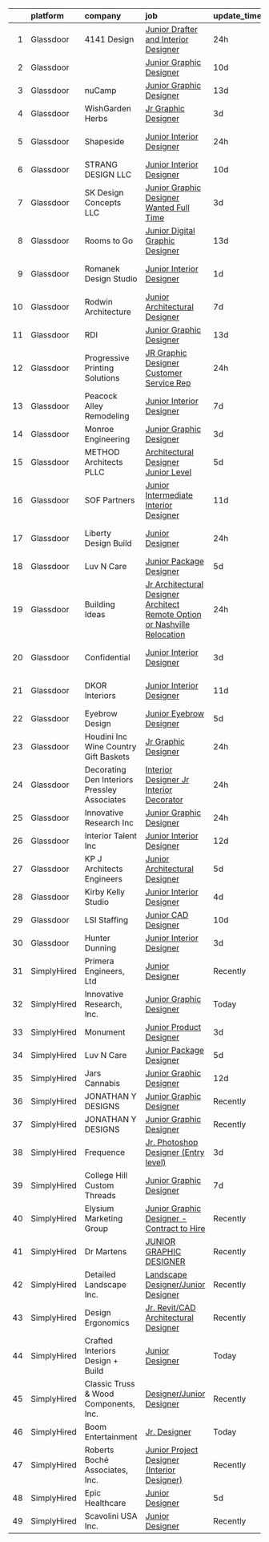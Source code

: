 

|    | platform    | company                                         | job                                                                                                                                                                                                                                                                                                                                                                                                                                                                                                                                                                                                                                                                                                                                                                                                                                                                                                                         | update_time   | location              |
|---:|:------------|:------------------------------------------------|:----------------------------------------------------------------------------------------------------------------------------------------------------------------------------------------------------------------------------------------------------------------------------------------------------------------------------------------------------------------------------------------------------------------------------------------------------------------------------------------------------------------------------------------------------------------------------------------------------------------------------------------------------------------------------------------------------------------------------------------------------------------------------------------------------------------------------------------------------------------------------------------------------------------------------|:--------------|:----------------------|
|  1 | Glassdoor   | 4141 Design                                     | [Junior Drafter and Interior Designer](https://www.glassdoor.com/partner/jobListing.htm?pos=118&ao=1110586&s=58&guid=00000182a572892bbffb735fc163e4f6&src=GD_JOB_AD&t=SR&vt=w&ea=1&cs=1_841d6d2e&cb=1660633123495&jobListingId=1008071933182&cpc=61B26E8FEFFA679F&jrtk=3-0-1gain52akimaj801-1gain52b7i38h800-16cc2bc5fcb60941--6NYlbfkN0BdDHiSlq2TKVYTvK036ioTcRDjelCKzvFOpLFiF--0ifFBawJxXnTBHd9lPSjJthNHYQa5ZbBEv4e-tjJik_1S0i6LVcCURpKwl7Zs2rwtAgKo4PiwHLqy8tSa5PqH_2lXMdbdVhMR0MmFpyajWh7RfBP-QnxOD5Hn6iKLORCrkaViRtQg8CEk0M2C4Js2MHewu8ljwHa9TpqQdYCJibzmOJ_QyXwvoysNgj7-zu6U4TI_RjqDjCi0QR_XEo1IGGqK4dkoxkmPPvMxZg_hn3AYFgvgv0iYpTPohW1Ikt1fYYlnvhq86MY3QiY5uD5ZrpLbEjdOurjBDBIQ50eXFCBSeA8rFNdQL9scJ3ppjzJ6MfYT2OVOEkOe62oRuyllWcYSU8qCCx_soCwbAaPgJ9v8oYntxfygAXBGhxJrl760nmrQBpD3ysM6JHmi6nR8qC7GUYDUgf9wlyRfJDdzr3PyeFe0_DNtIyp4nWtoxG0cVLi3HGBkCFeDZIMVUEoWEqA_XSy0sBkSEg%3D%3D)                                 | 24h           | Miami, FL             |
|  2 | Glassdoor   |                                                 | [Junior Graphic Designer](https://www.glassdoor.com/partner/jobListing.htm?pos=130&ao=1110586&s=58&guid=00000182a572892bbffb735fc163e4f6&src=GD_JOB_AD&t=SR&vt=w&cs=1_802fc705&cb=1660633123496&jobListingId=1008056412261&cpc=6FC5BA77C9A4CD78&jrtk=3-0-1gain52akimaj801-1gain52b7i38h800-19239fbf0d141c34--6NYlbfkN0DGG98dY_oVsWj5fFkfZEVzGju6E28QqrYBIZilQbWUds-vv0Xe8U5smQY9lzdbaToEr-vY9yUrEknKLEkRLpsgCsp-bsdlUv6wgqi5XGTWQ2WnsvTcCsEAxeRu2mMdP6Q10cy8DsnxAVXSdX7PGhN8_DGNiAUs02oqjrPh8pMQNigc6dGuB1B1_HDyv1X9T4vjdSV2Ms_YGxdGW2267H1HygiMuBYUqgfJF662a5F4W8M9XuVBaWkVAGSbhlVB8JrL803N8zaH7xAeELlDOIJZOAikrbouYHZ3Ip_gomOJ1RqvVsb69_41fwxNPZ1UDHlVlrNTgIrOf5aOGqS6UeOnAxlDrmbZwnshX4tfg9grHwWw5BFbDJB0gN9TrZnCCmE93YHuFBzCBPPy6qNIS-Ca718heQgYCuV7Qhzq80MZnIuJMEbqiSxXQevzDbXB4HLsYARGKVsz_-Y2D-27u96xgtBbGMvL7DXWl2aYKWHvo66Qg1aQyN3fCAogugDxvkAHMSaRfHwv-nDGKjnmsJ5awPCju75a_gEwCAjOeG2ds-gvv4sENiEif3E9HLGXmAY%3D) | 10d           | Audubon, PA           |
|  3 | Glassdoor   | nuCamp                                          | [Junior Graphic Designer](https://www.glassdoor.com/partner/jobListing.htm?pos=127&ao=1110586&s=58&guid=00000182a572892bbffb735fc163e4f6&src=GD_JOB_AD&t=SR&vt=w&ea=1&cs=1_b268f850&cb=1660633123496&jobListingId=1008047519966&cpc=DE56C24FF6DEC286&jrtk=3-0-1gain52akimaj801-1gain52b7i38h800-7e9e858a93eadf85--6NYlbfkN0BUs6qvvK2vSJ-Bb0DTS11l5HgRXkN4TJ_ztSmXw7_O6t4VXz6E7M28QgIw_yIzd-Nwn-EggldcfvttONLLgXczS2uUPv0fBD5y4pmYTZjcm-Y_xGfcvfXZ_3SHU6UGoMLAq5ihCWzCkPZ_FeCr9eaf-MvO_Td_TBj9qJp5w6pkHr9i2cg4tzgFJ9q7my8_jAnlL7mALqf93Qzl6iiY6zDxpjTF9UQ7SXG9o-smrKLOVmqKl0jxUiNqbojRGscvqZQ_BNCNCgKeJS8dF55qgBSH7sxqYKP9nbA3ShQPxjW0TsK5FTnqjBRKGTcA0RtKCys3SyTTvNc39UvXkxEDB-elNJg4t3QfswPC4R_kg2FRi3ciCIRnamQsGQuzHwzi832c8JUN22FTSqWYbFslWSH6q0p4BJ4rgTd-zMlfxTF07MdquQoyuWiav-cTAAB-w8JLhP6W4If1ik-0AhhrVz-EyxMhAVvyK7UhhR-gW1wguMolgQLj0Qo2WkLRr3s8SVg%3D)                                                            | 13d           | Sugarcreek, OH        |
|  4 | Glassdoor   | WishGarden Herbs                                | [Jr  Graphic Designer](https://www.glassdoor.com/partner/jobListing.htm?pos=128&ao=1110586&s=58&guid=00000182a572892bbffb735fc163e4f6&src=GD_JOB_AD&t=SR&vt=w&ea=1&cs=1_e9e6e75e&cb=1660633123496&jobListingId=1008069007758&cpc=155EB9D5185558AF&jrtk=3-0-1gain52akimaj801-1gain52b7i38h800-f43f0b585ec174b3--6NYlbfkN0A4hgeKHdLyHgzaskNEvl2xXMVaueUT71iJOYpLYISQUNEgeXQU2XwMoeLG04719W67MhWJ59mSXPYG6VYr23t0IGV4fJ_RAnFavS3Egr3LueTzzuszQQgmzwInCk4v2XHMKdPcEK-J62x3gAM5S_-pBVnpgK7J3MsKXcw3LdPHe8Yf_4_c9hxCo_sXOSHwn92jgQkaBWa6EK-5VmEOV-d_i1E9Ht92Xiq8VCx4QwJ2aDCinO1Gs8AG1fw_2y1Z38qhcqmIj6aXiIkg0miOvA3EqqVc_RqYMwKz03ZcFimoQUdRgtsuEQss033Q3AMsfKXdn54G_CMqLnfjX1UB1LWvUn1HyJ1bgEy1r0xVUM54SUcHY9bqRohFnn6ETRR87SLAI2-8b811pRy7SWkYmrkZlESJ5K2HodjzkRlNKD4XYntTKsibkT4Iq4S475thFzHrwojJZUuK44zfqGVO3vxER4MVutHigxTJmAAwtKAcBbX5ZNp1yfdSs8QPGT-GF4U%3D)                                                               | 3d            | Louisville, CO        |
|  5 | Glassdoor   | Shapeside                                       | [Junior Interior Designer](https://www.glassdoor.com/partner/jobListing.htm?pos=114&ao=1110586&s=58&guid=00000182a572892bbffb735fc163e4f6&src=GD_JOB_AD&t=SR&vt=w&ea=1&cs=1_2d8da08a&cb=1660633123495&jobListingId=1008071924667&cpc=C5F9C09AE97B3D2F&jrtk=3-0-1gain52akimaj801-1gain52b7i38h800-77affedafec2a65c--6NYlbfkN0CzcDFs8cjNZITHzPaspPYUdxCTppyanGLeq-qEeiOFH-dyeaW5zENTnu-yNCiUFKwl6UWhmStCVTM8e32PjAMChomW1K9YrG3XvytEVbMI0DNH40r9bm__NxFLwj0pW1ifPCaIkqcyTPTqCow8DJPbDnkWBtFXiO1qAcZ14nrRQIIRLpk1CFGyIgDKYlPnswtFm92pTk-66zQ7roOsDSFgoaV0JRGUeuz4nNw4iJ2lJq-fSjMhn_rzwqkxBqnm0GcTnj5jwBVKwSvzQ24e3LiX9EcuFEi3ob0ms3J3ttmHrnXGxZudPYOz0YItA1s3Knq3qVQC7scbtAiqeW_qTiLLukU5x3j0wnSdEsTnOeg-yuadM5Q743xMCdQz7cy8zR-ayvz4yIiPm4Pt3Kaal_gIiEOExV8BMpM_yDZfKB-ZiG8y-yXTUejMM9so1BkUrcuo_41RL6KDKpZQ2c2N7cCbNQ7CyTxXZlwkdzEJilZFhWMr_e1wGcUCs6aGEDZ0pBA%3D)                                                           | 24h           | West Hollywood, CA    |
|  6 | Glassdoor   | STRANG DESIGN  LLC                              | [Junior Interior Designer](https://www.glassdoor.com/partner/jobListing.htm?pos=120&ao=1110586&s=58&guid=00000182a572892bbffb735fc163e4f6&src=GD_JOB_AD&t=SR&vt=w&ea=1&cs=1_7e647338&cb=1660633123496&jobListingId=1008055811879&cpc=AA7790897323AD50&jrtk=3-0-1gain52akimaj801-1gain52b7i38h800-b1e054e6f70d8512--6NYlbfkN0CzcDFs8cjNZITHzPaspPYUdxCTppyanGLeq-qEeiOFH9BBGa5mLD_QdpyN1ouIxky5FcH3iwNxxB9W6v6k2VJrlmlyYnGYm6cEwVVPUqNOVUF-z4ukQlRU0zt4cRdS2mah89g8Q1JeCJrL4251aBVBr0ISIbvxsNeWXT1Urr1d8hFf0RsgnZbAmbc8uWD-C7pxjMxZ7th6nJ4lxpuqk3NSRW3jMt3YqoWVIVTSac83AT72UOp7vbnBBVa65XVaS8cnez72c2BfYNOR7dG_WO88fetEZxDRT3vvfkQXeNK8hfevVb1DxtmaTQYgW7ZDrpC1uH_AZqSVchq9Wxu2eah5eyvSoJAnF3emtMFU97jIEmNXlmnkUV_i2WBKjE7wv7yrdfcVixdYs46QPxXRnn3CjnFJzL8vUk5KRb-xynUJ7cJuWTSAo6sbLbRoQ2B_R4j838qsSY_L-Wcz1alaKqC4i-Cht4RTe3f0Nfm08yP5iq61agslD8JZCsZDApiMq628w_1Zn9CyFA%3D%3D)                                             | 10d           | Miami, FL             |
|  7 | Glassdoor   | SK Design Concepts LLC                          | [Junior Graphic Designer Wanted   Full Time](https://www.glassdoor.com/partner/jobListing.htm?pos=121&ao=1110586&s=58&guid=00000182a572892bbffb735fc163e4f6&src=GD_JOB_AD&t=SR&vt=w&ea=1&cs=1_36348818&cb=1660633123496&jobListingId=1008068810280&cpc=AF770993EC679D41&jrtk=3-0-1gain52akimaj801-1gain52b7i38h800-4ed3d0b22f316be9--6NYlbfkN0DSsFjBwAE7jpGzB16WVz9l0jGTGjPgX7VChz1C2sTuMwgx9oGp4E2wxELEnCxN2pxXMwCembqXCRwttfFfPVjRlckjwLmkUCt1k7bfJX7lsaaxZLyYSxiULVvaDvVw_8-5GyaCxdrsKi2D0CQcCYfGPrq9K_kkml5fkt28k5zUBc4fc9Evar0g-zxOVCL2QZKomb5aOw7H6NlT4wiwVGJk8P4MAYiwRX86qhkS_qgQLA1NjxiFbdcRP1iEdUf0vC1lzZX1G6FvouaafB7wP1UQDhxd2MUZl88gSqZYBKR6ZeX1_2hES0-Fwdzhfs9y1JBa3mW_u_7pcVTamgQ4Lpm7U1och66PjUt5gs-i5YDoJK59cbvIE7pTi0t_0XxHsdcOSIU_Z8KzmlygPRPW4i4kl1HCusrtaP58gdRhD9BlF4IOk1kmhEtaZlimaIrEU16EBOlADlPhusdYJTtq7hQrXI1Nz4TUlmiQ5xwpRB46IuvC3Pcrs94-7jsrEnNjDAOVbkISB9nzf0KsW8guF_EI)                       | 3d            | Ramsey, NJ            |
|  8 | Glassdoor   | Rooms to Go                                     | [Junior Digital Graphic Designer](https://www.glassdoor.com/partner/jobListing.htm?pos=126&ao=1110586&s=58&guid=00000182a572892bbffb735fc163e4f6&src=GD_JOB_AD&t=SR&vt=w&cs=1_447b4254&cb=1660633123496&jobListingId=1008049145922&cpc=F41FEAB56D215062&jrtk=3-0-1gain52akimaj801-1gain52b7i38h800-1619b805fe29c77f--6NYlbfkN0DQkrWslipYdAKKBYyyAy12PZe5Qif844XZvzAwxKbcyIRxhdHaqMzJraSVoY3LdvYgt_qVV8OaXHm3HgH4ODdKgzFMiE02ZpnqPNv-LilAaL0SYpwsQ1SllWuKbsk3ZS_ZBetyTsnZfYL7zNHk8ZIPSNqSx9BDZzo940vx4nupNkDlY_nPytncFqvCSY1XYWL3Ud0RmSp8m8V6aEvIxdfHC0LqGDGywO8m5D8N3FUOLsKyajCC0qGNTGu3ELtXfj2pL8ifyvI_ET9my3T9Imq8cz0vi0HzKRTm-ZskvqXcuDQC5f16Js3GkpN2d8Bckdae5ZzXFcxcd9duJAtj0KW5NeaZozIKZ8gtZIZQ6utC4RA5L2u7GHbqRgEooCs3YIxnYv7_FXGIo90EpSaBtDazU6HOrmMJMXvqQi_se4E_E-xe1tDv4J9zXbhcMVeJfvIliCtborsFVcnnrEWl8pkxBZsY-x4VRXwsgQz5ToTVXXM3AYMs_Xposfst6jCuy61FyBd2vsq53qRJ2_v1XfHtl7Am8Hw_8VK53Fphw58BZA%3D%3D)           | 13d           | Atlanta, GA           |
|  9 | Glassdoor   | Romanek Design Studio                           | [Junior Interior Designer](https://www.glassdoor.com/partner/jobListing.htm?pos=104&ao=1110586&s=58&guid=00000182a572892bbffb735fc163e4f6&src=GD_JOB_AD&t=SR&vt=w&ea=1&cs=1_b060ca91&cb=1660633123493&jobListingId=1008071125770&cpc=AE9F6614D4EC1B58&jrtk=3-0-1gain52akimaj801-1gain52b7i38h800-ae86b098eface932--6NYlbfkN0BTy4Vq3kUv-8E8fBOrhZt-7WJQYqv7u2ur6JnxlE7nq4-qXnbw0pV0zIx3gJMYnzlIb8wJfJVN6Ld7rCCQE3bmlrPHd-92xuvaUj7ZPLjy6OM40FN0PBFKDEKhNvDn9d4c_Rd-wq0C4uG6VEQ2fBPDQzI7T-C_OthU6nCYRtdWvhsPPZ4ptMur0-IODcQ7bGnv_3aXzDPSDZtd7GEYT7CbTHirwjVFKgrgQXfCbl4Kin2TfYa1FgBfyjCmf7Vl8IP8IB2CinDOY0JXXuBROxnsB38AnOK8cezCMS-PGn6C8VtRsgxHFZZgo-8fvSQfkKvOfdVjMhBjdPW6D9OKuu_8-9li2mHia4-C1OlioNUXGSIs19LG-Xx2begeZfS8lhHub_uMoLjSr_ntqjnZ88TE9H7Mk_WqtJoxCXsyaFzqkgb6mbJ_hEhKPhXhVlyZ8xvFDqR4BVm5DgepcgRf06gjo6rc4wOwgbwv5xVaGsBFPki9wHae0o5X5gfDFKsCvoR2-xdeqJ8zvg%3D%3D)                                             | 1d            | Los Angeles, CA       |
| 10 | Glassdoor   | Rodwin Architecture                             | [Junior Architectural Designer](https://www.glassdoor.com/partner/jobListing.htm?pos=101&ao=1110586&s=58&guid=00000182a572892bbffb735fc163e4f6&src=GD_JOB_AD&t=SR&vt=w&ea=1&cs=1_16639338&cb=1660633123492&jobListingId=1008060513451&cpc=533549D2FE051FA5&jrtk=3-0-1gain52akimaj801-1gain52b7i38h800-93a6f40162668362--6NYlbfkN0DzaDHVbxJ-LJZej0v9fk4K-FwNocoxjQ_zxp68kPBvcjL-avehQOkedDml8UIXZiepHBS_FDHIHidwwS9nXroIlNteUpqoEe1EO0hjnFCjsmCITLhDDd62LOKn2tnJgOwQJCTnKsQw5Rll3sqSEwVC_a7MMbWAfyBCiuXWDKpB90InZ-S1oUIyNlurmAz2d0ZwWaSlvRl7UukSsiP4QBLPceHmZtcHW5cqgzSCte60CyCkTKLfqzTgHsML4LeV48qwy4qp8pa83SadHx12m2lCIAFjLREVBStqRxZcJM9CQQHtnGdXYwQgZgG4d1CsSEuARlzoq4BieOk33tPPrqMskJrPhlc63ktG8OpF1ekGsDIRl9O0AUQWEWgEKvnbVmvMxxcr8tnFLSMV9XpMXWana3eU2pMkFW6thK0IjKBkqXcG65vJyUjGBjaw2rsjWSlGgnMfKLBsYSjmi4Bbr-9XRLKEkeXtXbfxiWQQSimR5HlVKbaRT1U1GVKeIo__Cw_eI_emBo1wkEEBooPGaml4)                                    | 7d            | Boulder, CO           |
| 11 | Glassdoor   | RDI                                             | [Junior Graphic Designer](https://www.glassdoor.com/partner/jobListing.htm?pos=108&ao=1110586&s=58&guid=00000182a572892bbffb735fc163e4f6&src=GD_JOB_AD&t=SR&vt=w&ea=1&cs=1_e36d423a&cb=1660633123493&jobListingId=1008047792371&cpc=6A461AFE751253A5&jrtk=3-0-1gain52akimaj801-1gain52b7i38h800-d8ef0bc2bbcec5d7--6NYlbfkN0DdNONLqhA8z6QrX6vw37qu8cGScUjPKwqVQr3YAsb4-0eBp-RYgg9wh7qUk48AVuOAqBxdSBybmM2NVdrChKCzUqsdmJE5szkNoDt_nK-dxr4xOmjaPFYfK3XPOWXqao4BdprBO8pakyJxbCgT4nXyF2QSqlujt1moYQTE7-Gl-9xz_0d1RPv7OQT1_IkqpMEVK7WLhVZMlkExrlAMbmkuPkLJF5c1MrlCodoZ24NxNRhUp3nOkFJg-dQv5Jxsd8n2Cz4ABStEx6x5s1l3yAUgQfMJbm74butTh18SiwhjQVWerb5EXpZyZd_vefS5ctnNvmRmOW62QBQ3SuDjaSsKQii6vyTHzbQ3l71v9ahP6sp7OW0zFN5JeVT0OR80BBpxw1Ea9942ZAbFYIY3KpzEsJ_7MtoE3w_vc5D36xv6il_6kJxe2uSHt_2lin-4wyTHuX6GKR2Q-GK1XaW87A9gTSQb7HeURGiYvBAlYtW89CgD7Zkj89rrYgWwM1mDiOCFQdPOJ7ci7w%3D%3D)                                              | 13d           | Rochester, NY         |
| 12 | Glassdoor   | Progressive Printing Solutions                  | [JR Graphic Designer   Customer Service Rep](https://www.glassdoor.com/partner/jobListing.htm?pos=122&ao=1110586&s=58&guid=00000182a572892bbffb735fc163e4f6&src=GD_JOB_AD&t=SR&vt=w&ea=1&cs=1_08678b7f&cb=1660633123496&jobListingId=1008071676752&cpc=853DEF62E69EE75B&jrtk=3-0-1gain52akimaj801-1gain52b7i38h800-8ae6f675e5c0ef40--6NYlbfkN0DX8GyHyaO-R2Oxxx7f8sfLMjnnq4ReL_a8AVRCgevHkyHD-czhxzsu-0F5BGvCbngFn9GvKGpSHGbQquwosEa2apGwCqRC4p3U5Sa8ZmX18LtvvSb50R9WkZWNGY0Pw-oDxlUIoLncJlmnIv65tIt3A9Glw6p2joDkLTrHSxEoGZ-4sU0KbsFek-Vajdm5KL7glmRJUY3UY7cZ8R2fKmTDJTE8XCwHTR3vSOkTuk518zPYdXGK3sNJcIkGFLpbhOq5dEQ8c9TgvZFN1CMND8sPKK3oKsCPcve10jtoeyqTGGPsOCL7xTiiAfN-gs763fgXIA3if_B7wB9mPpJD7whCYPy6I5YxXAbfcdmQYH1Ttu_PNUWtLrTJJKWuyiOy6FKy_iT4bN4EMgusPbR7FEjcjsL8J76WhPj5QVuf31XigGz8TfSY3fmfc3QddS742NIjGdzfGWOtpkBnbG3N-JSTWgS6GnYYK6tCyT5y8zR5zchGNuwiHeSXaOc1ZWRz7ULADckPPiT_tR59J0cyt8o1HZrxNSe19ss%3D)         | 24h           | Delray Beach, FL      |
| 13 | Glassdoor   | Peacock Alley Remodeling                        | [Junior Interior Designer](https://www.glassdoor.com/partner/jobListing.htm?pos=109&ao=1110586&s=58&guid=00000182a572892bbffb735fc163e4f6&src=GD_JOB_AD&t=SR&vt=w&ea=1&cs=1_d6d33e48&cb=1660633123494&jobListingId=1008060684898&cpc=B2C3004C5D07113D&jrtk=3-0-1gain52akimaj801-1gain52b7i38h800-08d245c0bc9688bb--6NYlbfkN0BzyIYrTMR_AjNKh_kvAG8N613gtHPANQ3sdLTkrtBd-_1wqz9nNuSyW8xSiRdC0zDVlROLe8RNNxDi1ULhbpt-bNr4niZzKKvt_WjGr2DuXAg6GJkhQbnuhQeea8eD_0awMOdOZnChaoFSkHozUuUCkYh0lxlQrZTMpAaVmOr_VerJbfAeCWxtjurqTKOus3qHg79R4AlrX7WSBHnnOwqgjS0rq347RF1Qlpnqgbw_J4NIlXc6gHbx_QNAMMtsNlwInZr01eqT6cK13o1mHGMqBrdYCBH5JrvvEFqkIThyoS75xYS6pbiKNBFhWTtJ1ixjSYHsKopib4gTM1lcEX0fzf4HBlhYcuWw3EPu3q8eUl6UhPWQRDcYsAQPFBb9vW9o1fQapk4QN9zljiHOyAk81Bi7vRQBnGeDkrJakP_zZKjko7ZqoZ-5mK-MAUsUI2Fio-GWauOnEPbrXpnGEDBE94a2MQCSM6p0WiJK1pLzwdwypHZfA3mb1gmYxhmp4KgUMUkM0_y0qQ%3D%3D)                                             | 7d            | Tampa, FL             |
| 14 | Glassdoor   | Monroe Engineering                              | [Junior Graphic Designer](https://www.glassdoor.com/partner/jobListing.htm?pos=119&ao=1110586&s=58&guid=00000182a572892bbffb735fc163e4f6&src=GD_JOB_AD&t=SR&vt=w&ea=1&cs=1_2024b8b2&cb=1660633123496&jobListingId=1008068809703&cpc=FD1C1DA32C38CFA7&jrtk=3-0-1gain52akimaj801-1gain52b7i38h800-e8d323f35f893a18--6NYlbfkN0Do849aQWqCKb02swueQfRJUjyf4EdRryNnpM2fm8I_n4Wg5djvxPkrWhSiTTkNC8FKLg_S4BW3VXqUjrniDP3h1QiX57_eO_Ke3IrCcEYoYK38_Njld6LV5rZEXbZFY5IwLdHk5MAOnfZ28QCfbg0yQ0m7U4xJPHOiTncqV3BXAQHSZ0quC3pqJPTltTa01NvO-BX901UAndguepAcSfSrvTty7mOCXcikDo8Cw2OxGmCeY3CaHMN3wcYNBkeucgU91o-jrjdtCQZfAtXxXeBLFCcDjXibx9e5EeaoLJOzyXwhl6BhvDJI7R5cSaKGe_Fzj7ksmV5_I_88MyTHoGE6gZ5GDOmFhDQ0YJ9idGNmVS8XNu7gD5_n5D6MB-RpdfU6SN4wNCzoZb6p4rji2lszY1yUwAL9sNeSynW0FUB-nvIGM0m1FuNzpgOw8llxI0jGXs7MNNfO9sXMVxg7i3fOhjHxSfSHGNRdKpYcW8AsZfguU21INyNfDWo9cC3gDnY%3D)                                                            | 3d            | Rochester Hills, MI   |
| 15 | Glassdoor   | METHOD Architects  PLLC                         | [Architectural Designer   Junior Level](https://www.glassdoor.com/partner/jobListing.htm?pos=129&ao=1110586&s=58&guid=00000182a572892bbffb735fc163e4f6&src=GD_JOB_AD&t=SR&vt=w&ea=1&cs=1_e1d65c17&cb=1660633123496&jobListingId=1008065041565&cpc=A65DF3A704A48F9B&jrtk=3-0-1gain52akimaj801-1gain52b7i38h800-5bbf1bada778c14e--6NYlbfkN0CO3DEfAY9A68AIVwcxeRGvQUfeLcLgbZIyCfLEHxv2SbETCGcreyMcvWszy1vj9YSRcFqmyrPw44OrXANYY_2ccpa9SGHT-McsTZQA0w56kJFQ3aEcfdxt2T2-tfheKRpZBSgrRyJwDJH6rUCTLhHbiU8h3N8UawvN9JVuw232ZjCJ7xaULcuXSd6n4Z0TFMaCb9LVio1Nc_2JGKOaqRxpAVTF8ckDqVPpsPUAyxEhAOnu_Il_XPmdYK3J-QEWF2taPY8XLfhHDXP-nKJCUqZgMg61buC2zMkUMFHPpK_pzAwfohejwFGAL6hr6eJGtCrqv7wAWDp9g7XBGxMoQqQmtctmsEyxVXsDvoo2TD6T17es2H-8sFDVtXrsGvpRRpdnqdNJtU8HLKoYrC8tJudvEUXo4zlNFPXp_dBctLvL_NBoXyk7GKrN_rOsyq9wN6lzAz5NguhPg68-9yxVW5e6HYFS4MSXQTNjoDs8LxleJpoJVVq4MrGOkMCjfmtO5ouVQHPtFVGtz_BCfPLaXu12)                            | 5d            | New York, NY          |
| 16 | Glassdoor   | SOF Partners                                    | [Junior   Intermediate Interior Designer](https://www.glassdoor.com/partner/jobListing.htm?pos=117&ao=1110586&s=58&guid=00000182a572892bbffb735fc163e4f6&src=GD_JOB_AD&t=SR&vt=w&ea=1&cs=1_bda7be76&cb=1660633123495&jobListingId=1008053088441&cpc=72B33A28935558B9&jrtk=3-0-1gain52akimaj801-1gain52b7i38h800-59ee91d116993574--6NYlbfkN0CnvnrZV6i1JGX1yqycrBVKxG_QbmFGo1hJvaAPDrdCVZ8yoQV_d4S0ugQwE7FMqNyZCwY3768VtkUOPGuHwQaoUrmaq_gwH3X2jSiQmF9j5gBEUTJhVoGytVrD0uQr5KShCB05bJb49a29UYt46zcIBS8ifknnLl-wecDtQKULHi9Xqt-Lml6fdBb5NVlVJ-SZav_2woITCUkLKLttVPz2YJDUEIL2sHagtFgaPl6w3GOWD3fFPHal1Y5EOZ6LQ_hUUSY7MFrIHPLHKOB_aJiTXkUZeyaXl5OZkKhVG_X94vVUD_KVoiWNessbOOWupVDpvmOQnXMA2nCuDFqCJQNXeQ3UIpD68mA-zb9kKASwTYc8PVhe_vGdhPkSuqVHqqXjvCoTPDvnwen4zQSp1TiQP4YclAPxi3lDybL-Eglao2p8shk2jY7vcpK8WVRvr41oejzl6aR9h8PpGT2699hs75ZXvshFw-TCxsHl7wvodHJCbQliulOFe2PsMu41dR_sjrilv5a-2dInHYYA_1Dx)                          | 11d           | Fort Lee, NJ          |
| 17 | Glassdoor   | Liberty Design Build                            | [Junior Designer](https://www.glassdoor.com/partner/jobListing.htm?pos=103&ao=1110586&s=58&guid=00000182a572892bbffb735fc163e4f6&src=GD_JOB_AD&t=SR&vt=w&ea=1&cs=1_0a7844e6&cb=1660633123492&jobListingId=1008072310145&cpc=870769263AED881C&jrtk=3-0-1gain52akimaj801-1gain52b7i38h800-49e739b3cb7ea45a--6NYlbfkN0BTy4Vq3kUv-8E8fBOrhZt-7WJQYqv7u2ur6JnxlE7nq0Vi-lP5L835ZtT_CHIIy76QexStr36OF03dxYuklNIZ-dbtkF0hxxUFQgvf9gRzz3ezlLOBkR1HuEgm53nNtorZLoOA3Thtu_l-9fFR0vSjZOyfh7VaJCtYHuwapkMaMVn79JU3YZZlDyFswqpT4DdeF0ubA1Z9xw8kRB76DCnJPntHOkBIMhh2iizYekWTgKA73vY1Mkxiu00kQrjODkantTVbkFc2f8G_d_ao72FemBI7IWMAUiy8UORpxIzZMp_EAfkrvQc69LW0MjiCFwPX655wmLeEO_9HTraUOgDpc8mJwJvmSCw8ENui90v7hApbew5rDuhe1lO3vLkO5TO5oBIbIxbL1Xst237iJPHDccSt6CL7RAwfYEQrBNEeRESHdfVWTGNd0yVGpxxeAp91flpJ1uwPGoEdko3pGZRCVvKK5xUNl3tktCHWesFgNOVewjSOaWP-UOytIBWCHvvEWzKehMDKUw%3D%3D)                                                      | 24h           | Grand Junction, CO    |
| 18 | Glassdoor   | Luv N Care                                      | [Junior Package Designer](https://www.glassdoor.com/partner/jobListing.htm?pos=106&ao=1110586&s=58&guid=00000182a572892bbffb735fc163e4f6&src=GD_JOB_AD&t=SR&vt=w&ea=1&cs=1_6a77269b&cb=1660633123493&jobListingId=1008065301418&cpc=B570179B49F70162&jrtk=3-0-1gain52akimaj801-1gain52b7i38h800-0070c4209ac042c9--6NYlbfkN0AIRhijK0XV3qMJgKYH2aoJoGu9trv8sUfzbb28U7v_5WwVMKGPqJulwAau4YKSWL1BGPoOkh4lZYehWg00rS61El--66E0A8Cv9IiEi1ClbtZZAWTQeTJ1DueiLZBCs3jI9lvOby1urArhgD5s1VAM0RZWihGX1AVSs7tgXr8Ie6szRdvRkDGMkXdObkhS9_3y2762tLcFjgD6rA9n5LUUaJOZGLTKyOkDcmcHipIFRfdQUfe0GH_UgTqASfBNhmgo-RZNsByEEG9bqsud7Ah1cTMwJvsX-WqT-bL-zilv1JZlKKOiXs4RhI5-7xGFly9RuMdIE9EbWT6s0h02drIPsR22kgO0iatmrnutxMf1ez6JeNKoNeNP-mXaQOOonASaDvu_XxAXTvb_wDGhPrIqCQYYW--IJDh7TKA4ekX9mqpIeTiqXQmJNp8dRf0ToA85U9g2VS9vg0SEOVrxuYShUGBJqHJQ4TCXLDIIfLmkGTnrfFr4_yHdrwKNgMp5TelfUMY8q40CIv1_FEbV2h70)                                          | 5d            | Monroe, LA            |
| 19 | Glassdoor   | Building Ideas                                  | [Jr  Architectural Designer Architect Remote Option or Nashville Relocation](https://www.glassdoor.com/partner/jobListing.htm?pos=123&ao=1110586&s=58&guid=00000182a572892bbffb735fc163e4f6&src=GD_JOB_AD&t=SR&vt=w&ea=1&cs=1_9376a8bd&cb=1660633123496&jobListingId=1008072311077&cpc=32EE424DE2B657EB&jrtk=3-0-1gain52akimaj801-1gain52b7i38h800-4b5eb4e3618f5525--6NYlbfkN0BoeN8o2TtYIymYcGb3iHz_h7Kekt3ZVqOBcUvSGCcqpd9CRRxNmh7YWASKXMghaIRXYKOxCsFeEBuBZN_KjpuK5KWG96u2Exwj4Fyb8CSn9jMhg7MWIbVkc_jNuCP5x15YPs7uJLiGZb4UzB3cCID6WWqRdOwXfg5Uw2KkXilb327hkQmp240G8v_EB4cbM1zMe-1IGIFOMROqVUeqVDzgjvwG3oPfiphOrZ-fqe60VrVnKHxTyR0ydpLhGarpNaF3OKJzFjxQ5wZExPUUKEmlvVP1rWx8HaCvXOfrCtLqikuo8oLCmZSrZlU6jYt8tAZTC2tQ9P9HaXu0wHZzaFrVx1QvDTq9msJdjHfU2SIfuDMaOCDgQlxgCzNU5MUAnTjNaIWjK52bamN6WHYGSD2yi3TV_0IVAF4jids3tDTAL9QfPjhKFomAnUG_1CV5gwQo7FQxQsNhIgTxV5Fc0jn42AfQ2dEn1BeI1dKsYZgbNHK8H0AmpoutZ9XO3dFEFUY%3D)         | 24h           | Remote                |
| 20 | Glassdoor   | Confidential                                    | [Junior Interior Designer](https://www.glassdoor.com/partner/jobListing.htm?pos=110&ao=1110586&s=58&guid=00000182a572892bbffb735fc163e4f6&src=GD_JOB_AD&t=SR&vt=w&ea=1&cs=1_e5bcf568&cb=1660633123494&jobListingId=1008068364200&cpc=C0FAF87ADD587446&jrtk=3-0-1gain52akimaj801-1gain52b7i38h800-8c83cb8784d3759c--6NYlbfkN0A4hgeKHdLyHgzaskNEvl2xXMVaueUT71iJOYpLYISQUNEgeXQU2XwMkBRj6VgasF8lYrWnvgcOu2bmxWKWQ1TYeoXT20GY4h_j_63nWRUMqTSEUCTQzZSm__pjT5W3e-H5534b6gQZDSl2rQMWmbXBSq9crcWzS07xNk7rdJk-E2beumiXTilVMJChrKLWiCO1Rq5iJaobcFfTTIyjBpkwqViULKRFbt-hhNw-WKQLKBxncw3c-kZ_D6mONd6CQjUDL5aEH7oom-O30NALw8O5wH_gw4mul0O9WdnqBOmeePNL8Iuzr7MuMD1M5eiTI0Zr2CwSjw2e3U2-eA9oU9VVRg5rtU7NZGlQL56JX9nhO-NpOPWIJf99NQmxROUHGGfJRVm0WS0j14kpBNokuzyfoNGq9FiyEu7OT7NyanJC-o-y4IhLx13elXMaQq2miIxyTOtNuMA0RG8j40-4oEctjfQXUEnhR92nmrM7jkNMjh970oE363HRO-98pNAM1CufgEKuy15o8g%3D%3D)                                             | 3d            | Fort Lauderdale, FL   |
| 21 | Glassdoor   | DKOR Interiors                                  | [Junior Interior Designer](https://www.glassdoor.com/partner/jobListing.htm?pos=102&ao=1110586&s=58&guid=00000182a572892bbffb735fc163e4f6&src=GD_JOB_AD&t=SR&vt=w&ea=1&cs=1_c2caa821&cb=1660633123492&jobListingId=1008053427505&cpc=3DE4D963A510A3B3&jrtk=3-0-1gain52akimaj801-1gain52b7i38h800-50897caf2c86df27--6NYlbfkN0BdDHiSlq2TKVYTvK036ioTcRDjelCKzvFOpLFiF--0iSZ_aPeCW5NV5Umhul9AU2m38fBeBnw205G3etgjZyCt3L2erY6MtKW7CnZfZuItfAOjpHcyr2BZa1upoJzSIpBKCsv8oe1wfOdsG3FDzzmbCs8ws4OertglmG0mM5SRMhSKh9VH_Jfm1e8HWqrFqipSeim3rrT9VxQqHfF9uAjcvqCpXSu8YbSUl4MiSBjv7bZxI6LlTfgckkbxzY0-xBhZV47aQ4XDEm75faYd3t5z2klMDsrVuky_9t1jarkPjK5qChwU63Pgxis0scQlnh69lORAY19kDj_GV1BjNlo58KCqYBd5xezK5qaPK4RzoB7u21Gsp3KusQ_Q2LQsJ0LmfIVa_a0Ha8BO7EqORca6Ajna67ssljExCpA2qEFF1ruMwBjlGdOd3w-1jqxacwZKr4YUpX3af9SrYFjUKsdLLLY7XPEkhneuhRji9yenKlU39jGIWV_M3ggg0x1AkjbsVVtPYMCA-w%3D%3D)                                             | 11d           | North Miami Beach, FL |
| 22 | Glassdoor   | Eyebrow Design                                  | [Junior Eyebrow Designer](https://www.glassdoor.com/partner/jobListing.htm?pos=107&ao=1110586&s=58&guid=00000182a572892bbffb735fc163e4f6&src=GD_JOB_AD&t=SR&vt=w&ea=1&cs=1_325ca12a&cb=1660633123493&jobListingId=1008065844920&cpc=BA2FADFA383E202E&jrtk=3-0-1gain52akimaj801-1gain52b7i38h800-6007b86837748de5--6NYlbfkN0DLWr0FuvwmpNY589ecXM0wpB-l41nBtAe9mv-PvJGiqR4W6DgWc-CPveA1ViQD6OA1-v71hpqqe2Hcd54-eL_T4ces_0Ji8QZxAGOzaiQT7E87Ew11NmWc6yUZaVkKU8iU-Xawx7stliEcf3jlt7ByqAFAdyYOhkTlLMLL8chmiDQzUf4NUhinNYgbVCStVH9jENNAgff9JZZvkklHtt6MjVxcVReNqH5Koj8D0rGJM2ePMGGVbycde-rL_tk2kIJAWhQWYdYzeGh6b869gS92B-FB_vFnjYq1BH39lxv6kMkBDWt2lvEVJdD3TVXoHg1R3WTHs_Xd1bJuDmEajpt1gItb97bqQDGtRb5N-wnqEHrGMs88Gx6mRP5ahnLUIx-9ZRg6Pyqp0naCCEXpnwqJsXeGrBxAPMzubLHdL6LxUbW9BByiFY1QwR94Ea5JTCjK4Y4oC2AczENWdrvv1mt8IURgFoUum7sKsQwP2rTZyEZ-ghVd5RJlK5zbCD0YnWpNFLmCVAh4rA%3D%3D)                                              | 5d            | Miami, FL             |
| 23 | Glassdoor   | Houdini Inc   Wine Country Gift Baskets         | [Jr  Graphic Designer](https://www.glassdoor.com/partner/jobListing.htm?pos=125&ao=1110586&s=58&guid=00000182a572892bbffb735fc163e4f6&src=GD_JOB_AD&t=SR&vt=w&ea=1&cs=1_c39b5ee6&cb=1660633123496&jobListingId=1008072201846&cpc=1160948BCBA38B5B&jrtk=3-0-1gain52akimaj801-1gain52b7i38h800-44b93632d7bbb06e--6NYlbfkN0B3DslFKMNUluqKc1Wh2wUADIwflRxR_qiwbt9w8aG4zmToETbcF7hOjkourV6OBaXclE73jcatEyHDUMq_ZawF4riAM0RHaKHbxZ0t69cRE9rnpOb43zSLUqKwn2oUCf_Yckj0Veik1NACDooEORZJIXrBBJmGJr8G6kGPBwCKQNQap4J7dDFy9Rgk1varWdsmblQ0PiQYOORf1HHhFLreXVzFil0ykE3dzHU9zOBXzbvu3doV4Y78_ug030RV7Xp2MO2fFZurDPqwDQcnAUGAnbnFDpvY2Bcnumg0W_y1uiR3N1AEogGwy5wACmtcOIlbbqvJuI47v5VC3E9hSjTfDEK6n-mMmRmHaExbg8vaXnGtjBZVaRDJI2QIZlRNi0d4o5g3Tr3DbYWPWxm27spDnSSUpPaKl5FRv7ocLLMV0AflqUYfF9bdzY09OqlDZeteSjny3f5c8hlbRchC6q0IRH_iFTFlAqXIT1UyK3AKJWLcSbzQY0xAr4zc46enMN0%3D)                                                               | 24h           | Fullerton, CA         |
| 24 | Glassdoor   | Decorating Den Interiors  Pressley   Associates | [Interior Designer   Jr  Interior Decorator](https://www.glassdoor.com/partner/jobListing.htm?pos=115&ao=1110586&s=58&guid=00000182a572892bbffb735fc163e4f6&src=GD_JOB_AD&t=SR&vt=w&ea=1&cs=1_c168d024&cb=1660633123495&jobListingId=1008071832939&cpc=073D3B4B6C3D1988&jrtk=3-0-1gain52akimaj801-1gain52b7i38h800-051b63a35db4f432--6NYlbfkN0D3FIsG0v0pATV1A8fH5i-KJ1kM2LrMArqjDecD3d9nCrbB4_p0ZlGvZwmUJzbMKLhDlR-ODSsRXShctmf6r23uVVqgOG2kRmtT7QhaRTeYmzQvtL24J70HiO956XP0Sixf4WahGTqb9ULcfKpGTwf578P1VhbL3LvBr9VjFkR8RDWsZ1l3lxW2IihnX1j2bUjqayWL71q2kmm3R0mTxDmioltPGSW3ky6H21o_MaWJ4LAHrlyv7P_sABd_eEhk_95Zz0Hq6vwTCJUKEXTr4UWjmrd5BHwB9UnU68VnT7lHNLeEUN1RGq34wBhKUZvhDHx-8J4AKJIDqlK1o-_OHW1_MK9UtZXLo4WU6z08CBcYRBowVx8kDqejyQQ0MmyXaO7t5dnqQv2RIaVKyQiInLT4Jt-RZHpnKLwh2l80cHeI9dRDTLuX7KZyz_JTygRa1wI5-LUaACFPEkiqkgITSsFjx8ZmFMqfujoYUNQAPJHY90AePmGNmyAGKfScrKw2TELRDUeSCYkG1A%3D%3D)                           | 24h           | Fort Worth, TX        |
| 25 | Glassdoor   | Innovative Research  Inc                        | [Junior Graphic Designer](https://www.glassdoor.com/partner/jobListing.htm?pos=113&ao=1110586&s=58&guid=00000182a572892bbffb735fc163e4f6&src=GD_JOB_AD&t=SR&vt=w&ea=1&cs=1_2f689625&cb=1660633123495&jobListingId=1008072178650&cpc=87A0A889578C8297&jrtk=3-0-1gain52akimaj801-1gain52b7i38h800-f0552f809532a90f--6NYlbfkN0DedFZfQEz04ola26bCFacloVDWpx8uxQ7WtNSJrUFaEljaYVi2wDr0ZuMc3dZZ74W9qJzEKuVNR2UDbr6d3DHDXvRY91amvnnnBK2yUi5jC0HFyH_hWrrYkg50Yd5FFyWkz76XLUES4yIaXlGyuB2UtPMQ1wSbjhDANZhnkmjZO4N-7VhcrJB845wEPFQBE_eTN5TOr9SFnql-BbBRWPqvZpBBnpsHFdpesNO9bgTlXZOJSQYmvK86aPAiTNyFuMqbQOY0zy7PRugOAKuBrns6IC9P9uyfioRPfXKUSakF57JiMx-V6sNhtOJHIOBu8L2vxL6kRQRzUVpkgI5MdnhbjhCAfUX0skF5dZzy5ysCKiKLrP9UnfelTIBwYn76zJV6of1bDMalcAC_eFlxg0YsDsIUMukDRYn7uYvOdflPiOuexlrfNjaq8bySQC0GAKVw9jrLXQfWEfJr2Zw-2sPqMLEkmDq61MZ8mx40SpH6KOzCTOfrd-mVb55O9RFafFk%3D)                                                            | 24h           | Novi, MI              |
| 26 | Glassdoor   | Interior Talent  Inc                            | [Junior Interior Designer](https://www.glassdoor.com/partner/jobListing.htm?pos=112&ao=1110586&s=58&guid=00000182a572892bbffb735fc163e4f6&src=GD_JOB_AD&t=SR&vt=w&ea=1&cs=1_78160110&cb=1660633123494&jobListingId=1008050094282&cpc=10BFF6CCFC5AD8C2&jrtk=3-0-1gain52akimaj801-1gain52b7i38h800-cd45265fd42809fd--6NYlbfkN0BHO6Xna3q-OA42Vsaiw1ZeznZFfapgo8usajcmRKi3sgRZsLf5BhmjiMA7JM8CICyb8_hUmCqkXhzCqF_zQ5YRjsW27qierD_vYwiKwNzUZJIYy6O6NgjU5yJu6X7aLM6ufmXdQPeLEifGNLbFi-BOqjXEM1u9vV-KvhfNVaANUvzCMxHTY-8QGKcXJftPu0AtcH7hD6BqC7aA82-i3eTlP0Uc3LV8mcVyaUz8ye_lqEzTr7pdXRmEwPswmZUllcPDoMAJwDWEsyyQkjdqGHPdD-uWlTdfDVLa45hI9O9KZ8Bs7zz8gBjaFPyBlXTdNes9oIycga3ke9v3yH21fpyRoaH4I7jj5TZYcv7hSqa3JRX2yFuMNE7MExTbAu-XXsDDUnVd_uxires5GfXrZb3wBVB7kB05HtBGBFKcsPY75H67b1u5jmZMlr_p5ocHUWwKFvW8LrBEXRx2vZFOr3lSWux4zneBzz4s0h5zdWnUVtGyQYVdx-p3GaFXjlvRQ7wQThucVVH91l_I3YKBE6U_)                                         | 12d           | Boca Raton, FL        |
| 27 | Glassdoor   | KP   J Architects   Engineers                   | [Junior Architectural Designer](https://www.glassdoor.com/partner/jobListing.htm?pos=111&ao=1110586&s=58&guid=00000182a572892bbffb735fc163e4f6&src=GD_JOB_AD&t=SR&vt=w&ea=1&cs=1_145523e6&cb=1660633123494&jobListingId=1008064954706&cpc=2C0945AC5067B68B&jrtk=3-0-1gain52akimaj801-1gain52b7i38h800-c925ffc0bdadecdd--6NYlbfkN0CSD7p6_YkbzR8hSN_9NvgEICT3wxj-yyEHCzAZ-ORpNSvskwOUIS4mcQZP9Vf91Wtkik6sP2Tamlo8hnOSEqCpgebTcR5nzMf7DJhV2zQ2l7CITQapVxoUQhJLzhxUdzxTeWZjnzsu3SSzfFFETEOcuz5ZecDjo9VBk8ASWYzvjbW-TyjXO9IF9oADW6QQW4TyRE6iFxtVAVjK4v-CjDl6W1lR0Z3ZpXaitju3iSUB2obXAT9evQW78YOakbwfyhLqto9aYj3qA_c_4W4_wZL7y194d0FPAGcymWQZyRQvuChqIImRxS7NATHdXYjkh2DgGxwqIIOEkmsMuliCtyjgVNluSVnGo2E7r3Mbe1YlJucX2SIKpHSjdbE_Wn4wy2vL-pusqErvoRknAuzKbjGOQPvLMRYbW6V39eb-q3QmthLRsDwj0a6oAOxUaz9-Zn--oEmmz8U_799fc7kNTP0KTqz3Byzl3F7opK2sY6wzP_WOi-r060ouSDScel0KICMYVXRaYfTy0A%3D%3D)                                        | 5d            | Des Plaines, IL       |
| 28 | Glassdoor   | Kirby Kelly Studio                              | [Junior Interior Designer](https://www.glassdoor.com/partner/jobListing.htm?pos=105&ao=1110586&s=58&guid=00000182a572892bbffb735fc163e4f6&src=GD_JOB_AD&t=SR&vt=w&ea=1&cs=1_adebff9f&cb=1660633123493&jobListingId=1008067209900&cpc=F7BF06EBECC7ADF5&jrtk=3-0-1gain52akimaj801-1gain52b7i38h800-1e093871097d3f3e--6NYlbfkN0D0ZqxdZg2TwcIemQ4yr89eGinLCR7bn2QHXosobzuZIHsiSwugb_1pB1H4_N9PZcv7Pw9gazekVUm-A1inlftsEqr8_sYPtwwqDAprKaN2D7soowk_UX-cVwWDvAf6-qXfS_mFh11obRdjfXW171u9cXTAUTaD0abARhBLeBEb7UBl8oOz9_fwdxuDxlJngkDGXODG6oasWke7ZCE5xIRSJ_ssQPDfnKkOCGPTkouKeUUaZEgSRBsWSFnUAYkj8zhaK385I6np23p3L6QWPZzO8cwjkVidLY9ZZ21G788fLV3gTyjwNWegx6ISmDxjm25-Pq_EydXUdXIMLZ8iuToJ0KnaP0Ln6xK46jEgCMgNv3O-1MZnHf7Ysw8cXxjtpKJRQyJjnlcViDLCH7yLeh3w9UN2YOkTgz3VXr9A5WLAuWVldvMUsckdemQSsIKdubTQFwafi1n39YAkPXYo6zj5plrk_FvGN0o53l1Q_7zx2e7qNxy0Ii4Wdb7psEjXw-c96j6hUD8INA%3D%3D)                                             | 4d            | Salt Lake City, UT    |
| 29 | Glassdoor   | LSI Staffing                                    | [Junior CAD Designer](https://www.glassdoor.com/partner/jobListing.htm?pos=116&ao=1110586&s=58&guid=00000182a572892bbffb735fc163e4f6&src=GD_JOB_AD&t=SR&vt=w&ea=1&cs=1_167f973c&cb=1660633123495&jobListingId=1008055726982&cpc=96F8E6828E6A41D1&jrtk=3-0-1gain52akimaj801-1gain52b7i38h800-7a4832ca5a8d065f--6NYlbfkN0BVrHZ1FZ-uhKz764XdNDdcJsng13Qkfh2t48yrOdsBkxXGNbGN5V5ShWHnFJvBNl4A6ME11f0qwjCqONUJf0TDfAKNSpxcx5d_cDepIirpGIP42KTQjyjYI530ZHyxoSvM3zX_TNSt4CXh6G_rdbsg3XMAUWuGPoviWX-q8LB4WoS-Ny55qwDebhVV6DyyB8dGqJre2TMayKKGEiR6EbCumQDfzlCrC0WvkuJBjzLuYbx44SHTMJfHWmyJJ9nrRVAtC_280IvNAPpJgXqcoy2OYfdL5uiHUSbGVKYYw5Vwqbq1CxJVRs78sExfamu7OtHymR8avV_pUT1_JnhM8fUbTUQZYnAozkIJUgNqhPo9DNiy_0r3T1jIN80UTq7R5l7ucGkFDLHD21SiZU9nG6aEB09-EXnl-Gc3Tr2g4L_uibPcbRLZ2B3ULaeDJV4snCtLX1BCjvryGQrfrgYp8nXOiJcrO5PpDaBqQ_2OQKGTTr4bQDRw4T032tz3pQc4MJPn8_a0csNFOg%3D%3D)                                                  | 10d           | Shawnee, KS           |
| 30 | Glassdoor   | Hunter Dunning                                  | [Junior Interior Designer](https://www.glassdoor.com/partner/jobListing.htm?pos=124&ao=1110586&s=58&guid=00000182a572892bbffb735fc163e4f6&src=GD_JOB_AD&t=SR&vt=w&ea=1&cs=1_e3a470c1&cb=1660633123496&jobListingId=1008068319187&cpc=43E37B7B5399EAEF&jrtk=3-0-1gain52akimaj801-1gain52b7i38h800-9bdc2e66f6dc6f60--6NYlbfkN0B7vcEEJgDWXsumPhLWHX9Jg7DPqowPt40Az-5Yfd7n9kvtd4_Df-abe7HcAzv22rfLb3CpqFfCMiKyxDsgPQo1LQY2toryf2ahXaMlxmz2vbBX8HFTcGOAQu2btSl-CcKbDxrtNGo_-itRFW_rtAQo8GqBjjx473JxpAiCZNKhcA8w_VMRusKx1AYdDcR_ySZPmgPYQR6gsMjYRK1cU7d8k6TwXAwNMqBugGwcf2ZaP4vwCJU71N1XDVNPXt69MQPp8YXk9hFElmuL5oOi-q-iCGpFymLNBxOoOFFGZiX87fp0pjIj-RH1F-fOJ_P9Ht6aR4ep1adxya8_R9eRQbb4tUDJ5H07ukt2VpZE_o0qqmEgIwiXriETHNyfUL51JTjkaopVAmzNhnuxpAEynEjBEeZlxSycsLHRrscWD3ejXx9Zj-A4qx2cLGNkGPmv5claUtV-NteOHo7utK1OOOGXL2nk2sCGaScEVK8JpPR_Zxu0fHifnuGyvQhp39Pu_A9qsED-Vj5bIQ%3D%3D)                                             | 3d            | New York, NY          |
| 31 | SimplyHired | Primera Engineers, Ltd                          | [Junior Designer](https://www.simplyhired.com/job/v6N3NA69BWnpbtkYKhEgy3CJyxREpDEvgi2BztlSagOEXlUnYnks1A?q=junior+designer)                                                                                                                                                                                                                                                                                                                                                                                                                                                                                                                                                                                                                                                                                                                                                                                                 | Recently      | Lisle, IL +1 location |
| 32 | SimplyHired | Innovative Research, Inc.                       | [Junior Graphic Designer](https://www.simplyhired.com/job/55bjOZSi2WhtZ-DpmNt3Rnwfxz_agaZBnj7hSUAYoo9Mnu1SrgqxeA?q=junior+designer)                                                                                                                                                                                                                                                                                                                                                                                                                                                                                                                                                                                                                                                                                                                                                                                         | Today         | Novi, MI              |
| 33 | SimplyHired | Monument                                        | [Junior Product Designer](https://www.simplyhired.com/job/zeN9YpatO9K8WxNwfrTYGguhibeSZT1zk-8SOd3Mq7fqlQl9-e6JEA?q=junior+designer)                                                                                                                                                                                                                                                                                                                                                                                                                                                                                                                                                                                                                                                                                                                                                                                         | 3d            | New York, NY          |
| 34 | SimplyHired | Luv N Care                                      | [Junior Package Designer](https://www.simplyhired.com/job/X5fatoF7ARUKwE0MsqI0cGa3Mfn3mqHyFks9uXuyextd6f125vet0A?q=junior+designer)                                                                                                                                                                                                                                                                                                                                                                                                                                                                                                                                                                                                                                                                                                                                                                                         | 5d            | Monroe, LA            |
| 35 | SimplyHired | Jars Cannabis                                   | [Junior Graphic Designer](https://www.simplyhired.com/job/tgDr3SvYzKpqT5CKJhBO1wNuCALUK3PJQQy6ljnKMRNW4Mh0SAzB7Q?q=junior+designer)                                                                                                                                                                                                                                                                                                                                                                                                                                                                                                                                                                                                                                                                                                                                                                                         | 12d           | Troy, MI              |
| 36 | SimplyHired | JONATHAN Y DESIGNS                              | [Junior Graphic Designer](https://www.simplyhired.com/job/TwKz-Bv2HXgSEFbQTUxVqVZZ4c4JjJkPY1e11n9jXFMgi5gE-ATa3g?q=junior+designer)                                                                                                                                                                                                                                                                                                                                                                                                                                                                                                                                                                                                                                                                                                                                                                                         | Recently      | New York, NY          |
| 37 | SimplyHired | JONATHAN Y DESIGNS                              | [Junior Graphic Designer](https://www.simplyhired.com/job/TwKz-Bv2HXgSEFbQTUxVqVZZ4c4JjJkPY1e11n9jXFMgi5gE-ATa3g?q=junior+designer)                                                                                                                                                                                                                                                                                                                                                                                                                                                                                                                                                                                                                                                                                                                                                                                         | Recently      | New York, NY          |
| 38 | SimplyHired | Frequence                                       | [Jr. Photoshop Designer (Entry level)](https://www.simplyhired.com/job/dk_2wWts5Sho9ibIYPoY7yDcDBCvZR4xtjSSYdJQghKdq9mlVvhh-w?q=junior+designer)                                                                                                                                                                                                                                                                                                                                                                                                                                                                                                                                                                                                                                                                                                                                                                            | 3d            | Remote                |
| 39 | SimplyHired | College Hill Custom Threads                     | [Junior Graphic Designer](https://www.simplyhired.com/job/AkAzwTSmn4Fy0g1mhDoExd2IV2T2-WiOc5LM97nPqdUAqUY4s2r1-Q?q=junior+designer)                                                                                                                                                                                                                                                                                                                                                                                                                                                                                                                                                                                                                                                                                                                                                                                         | 7d            | Pullman, WA           |
| 40 | SimplyHired | Elysium Marketing Group                         | [Junior Graphic Designer - Contract to Hire](https://www.simplyhired.com/job/XN_JI80kN2gFpZ_kzizkpjIGvN2Q7-hZg75Dj-Xvpk7bEM92nH7ehg?q=junior+designer)                                                                                                                                                                                                                                                                                                                                                                                                                                                                                                                                                                                                                                                                                                                                                                      | Recently      | Ambler, PA            |
| 41 | SimplyHired | Dr Martens                                      | [JUNIOR GRAPHIC DESIGNER](https://www.simplyhired.com/job/8Tms71yxpKQHh-pLevk9-lmGcsdJJU0hLKo3NIE8rpqTIJQ3O-XJSA?q=junior+designer)                                                                                                                                                                                                                                                                                                                                                                                                                                                                                                                                                                                                                                                                                                                                                                                         | Recently      | Remote                |
| 42 | SimplyHired | Detailed Landscape Inc.                         | [Landscape Designer/Junior Designer](https://www.simplyhired.com/job/EhrppFcRWarkccNr432EF5vxGN_NA1B3Nc5BP9BEXyp3UN7zsWfsOg?q=junior+designer)                                                                                                                                                                                                                                                                                                                                                                                                                                                                                                                                                                                                                                                                                                                                                                              | Recently      | Fort Collins, CO      |
| 43 | SimplyHired | Design Ergonomics                               | [Jr. Revit/CAD Architectural Designer](https://www.simplyhired.com/job/vALSwbc074iJ6CuqZVpoNo7oxSbm0chbGHQEoIWHTRW4m4zjbnB2iA?q=junior+designer)                                                                                                                                                                                                                                                                                                                                                                                                                                                                                                                                                                                                                                                                                                                                                                            | Recently      | Fall River, MA        |
| 44 | SimplyHired | Crafted Interiors Design + Build                | [Junior Designer](https://www.simplyhired.com/job/XqD1w6AnAw2FRXvjZEM2afsQ7qVmQUKwu8h1PPafSUMvhSNzNWxPOA?q=junior+designer)                                                                                                                                                                                                                                                                                                                                                                                                                                                                                                                                                                                                                                                                                                                                                                                                 | Today         | New York, NY          |
| 45 | SimplyHired | Classic Truss & Wood Components, Inc.           | [Designer/Junior Designer](https://www.simplyhired.com/job/FGqsakCnujAqK9zJ0Rb0LjxcM6RXSGOEWIGiN4Zx0Ovay5aTpq7k7Q?q=junior+designer)                                                                                                                                                                                                                                                                                                                                                                                                                                                                                                                                                                                                                                                                                                                                                                                        | Recently      | Clarksville, IN       |
| 46 | SimplyHired | Boom Entertainment                              | [Jr. Designer](https://www.simplyhired.com/job/d7AfOz_RCSXST8ADCrj79CGt3SLSaHJZcLBg5JKlNpRMXy7bUWIMwQ?q=junior+designer)                                                                                                                                                                                                                                                                                                                                                                                                                                                                                                                                                                                                                                                                                                                                                                                                    | Today         | Remote                |
| 47 | SimplyHired | Roberts Boché Associates, Inc.                  | [Junior Project Designer (Interior Designer)](https://www.simplyhired.com/job/KWOdaQqdeHSS3lxqyCuR0Qwr_xWV4CC7XwjArgbynArE8r030Ypxlg?q=junior+designer)                                                                                                                                                                                                                                                                                                                                                                                                                                                                                                                                                                                                                                                                                                                                                                     | Recently      | Benicia, CA           |
| 48 | SimplyHired | Epic Healthcare                                 | [Junior Designer](https://www.simplyhired.com/job/iEvdsmomPQaCbxvx1PoKPelF3jEWIBJQrOZx8SILyxdh_Bl0yycOCA?q=junior+designer)                                                                                                                                                                                                                                                                                                                                                                                                                                                                                                                                                                                                                                                                                                                                                                                                 | 5d            | Lakewood, NJ          |
| 49 | SimplyHired | Scavolini USA Inc.                              | [Junior Designer](https://www.simplyhired.com/job/D0gyCbn7mlU5tTDMPRMqGB3bLs2pdPqxtEexfGw8OQF9DjXOhgBO0Q?q=junior+designer)                                                                                                                                                                                                                                                                                                                                                                                                                                                                                                                                                                                                                                                                                                                                                                                                 | Recently      | New York, NY          |